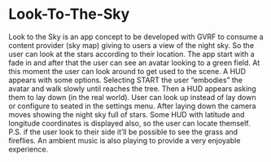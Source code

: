 # Look-To-The-Sky

Look to the Sky is an app concept to be developed with GVRF to consume a content provider (sky map) giving to users a view of the night sky. So the user can look at the stars according to their location. The app start with a fade in and after that the user can see an avatar looking to a green field. At this moment the user can look around to get used to the scene. A HUD appears with some options. Selecting START the user “embodies” the avatar and walk slowly until reaches the tree. Then a HUD appears asking them to lay down (in the real world). User can look up instead of lay down or configure to seated in the settings menu. After laying down the camera moves showing the night sky full of stars. Some HUD with latitude and longitude coordinates is displayed also, so the user can locate themself. P.S. if the user look to their side it’ll be possible to see the grass and fireflies. An ambient music is also playing to provide a very enjoyable experience.


